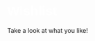 
<meta name="viewport" content="width=device-width, initial-scale=1.0">

<style>
    h1 {
        font-family: "Kanit", sans-serif;
        font-size: 30px;
        color: white;
    }
</style>

<html>
    <h1> Wishlist </h1>
        <p>Take a look at what you like!</p>
        <header>
        </header>
    
                
</html>